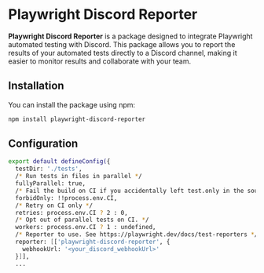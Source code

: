 # Playwright Discord Reporter

**Playwright Discord Reporter** is a package designed to integrate Playwright automated testing with Discord. This package allows you to report the results of your automated tests directly to a Discord channel, making it easier to monitor results and collaborate with your team.

## Installation

You can install the package using npm:

```bash
npm install playwright-discord-reporter
```

## Configuration
```bash
export default defineConfig({
  testDir: './tests',
  /* Run tests in files in parallel */
  fullyParallel: true,
  /* Fail the build on CI if you accidentally left test.only in the source code. */
  forbidOnly: !!process.env.CI,
  /* Retry on CI only */
  retries: process.env.CI ? 2 : 0,
  /* Opt out of parallel tests on CI. */
  workers: process.env.CI ? 1 : undefined,
  /* Reporter to use. See https://playwright.dev/docs/test-reporters */
  reporter: [['playwright-discord-reporter', {
    webhookUrl: '<your_discord_webhookUrl>'
  }]],
  ...
```